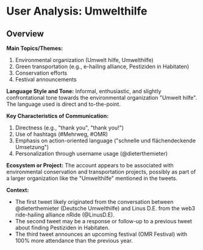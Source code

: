 # User Analysis: Umwelthilfe

## Overview

**Main Topics/Themes:**
1. Environmental organization (Umwelt hilfe, Umwelthilfe)
2. Green transportation (e.g., e-hailing alliance, Pestiziden in Habitaten)
3. Conservation efforts
4. Festival announcements

**Language Style and Tone:**
Informal, enthusiastic, and slightly confrontational tone towards the environmental organization "Umwelt hilfe". The language used is direct and to-the-point.

**Key Characteristics of Communication:**

1. Directness (e.g., "thank you", "thank you!")
2. Use of hashtags (#Mehrweg, #OMR)
3. Emphasis on action-oriented language ("schnelle und flächendeckende Umsetzung")
4. Personalization through username usage (@dieterthemieter)

**Ecosystem or Project:**
The account appears to be associated with environmental conservation and transportation projects, possibly as part of a larger organization like the "Umwelthilfe" mentioned in the tweets.

**Context:**

* The first tweet likely originated from the conversation between @dieterthemieter (Deutsche Umwelthilfe) and Linus D.E. from the web3 ride-hailing alliance nRide (@LinusD.E).
* The second tweet may be a response or follow-up to a previous tweet about finding Pestiziden in Habitaten.
* The third tweet announces an upcoming festival (OMR Festival) with 100% more attendance than the previous year.
